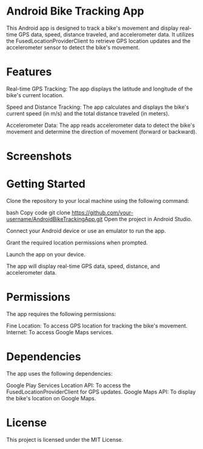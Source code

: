 # Android Bike Tracking App

This Android app is designed to track a bike's movement and display real-time GPS data, speed, distance traveled, and accelerometer data. It utilizes the FusedLocationProviderClient to retrieve GPS location updates and the accelerometer sensor to detect the bike's movement.

# Features
Real-time GPS Tracking: The app displays the latitude and longitude of the bike's current location.

Speed and Distance Tracking: The app calculates and displays the bike's current speed (in m/s) and the total distance traveled (in meters).

Accelerometer Data: The app reads accelerometer data to detect the bike's movement and determine the direction of movement (forward or backward).

# Screenshots


# Getting Started
Clone the repository to your local machine using the following command:

bash
Copy code
git clone https://github.com/your-username/AndroidBikeTrackingApp.git
Open the project in Android Studio.

Connect your Android device or use an emulator to run the app.

Grant the required location permissions when prompted.

Launch the app on your device.

The app will display real-time GPS data, speed, distance, and accelerometer data.

# Permissions
The app requires the following permissions:

Fine Location: To access GPS location for tracking the bike's movement.
Internet: To access Google Maps services.
# Dependencies
The app uses the following dependencies:

Google Play Services Location API: To access the FusedLocationProviderClient for GPS updates.
Google Maps API: To display the bike's location on Google Maps.


# License
This project is licensed under the MIT License.



